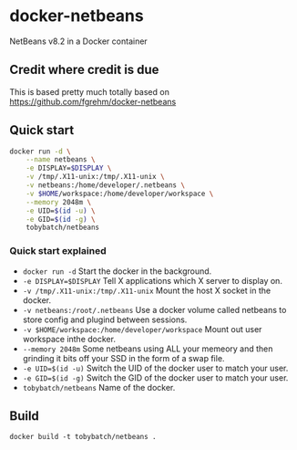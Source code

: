 # docker-netbeans

NetBeans v8.2 in a Docker container

## Credit where credit is due

This is based pretty much totally based on https://github.com/fgrehm/docker-netbeans

## Quick start

```sh
docker run -d \
    --name netbeans \
    -e DISPLAY=$DISPLAY \
    -v /tmp/.X11-unix:/tmp/.X11-unix \
    -v netbeans:/home/developer/.netbeans \
    -v $HOME/workspace:/home/developer/workspace \
    --memory 2048m \
    -e UID=$(id -u) \
    -e GID=$(id -g) \
    tobybatch/netbeans
```

### Quick start explained

 * ```docker run -d``` Start the docker in the background.
 * ```-e DISPLAY=$DISPLAY```  Tell X applications which X server to display on.
 * ```-v /tmp/.X11-unix:/tmp/.X11-unix```  Mount the host X socket in the docker.
 * ```-v netbeans:/root/.netbeans``` Use a docker volume called netbeans to store config and plugind between sessions.
 * ```-v $HOME/workspace:/home/developer/workspace```  Mount out user workspace inthe docker.
 * ```--memory 2048m```  Some netbeans using ALL your memeory and then grinding it bits off your SSD in the form of a swap file.
 * ```-e UID=$(id -u)```  Switch the UID of the docker user to match your user.
 * ```-e GID=$(id -g)``` Switch the GID of the docker user to match your user. 
 * ```tobybatch/netbeans``` Name of the docker.

## Build

    docker build -t tobybatch/netbeans . 

